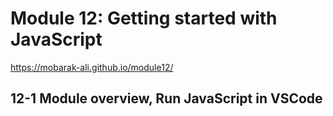 # Module 12: Getting started with JavaScript
https://mobarak-ali.github.io/module12/

## 12-1 Module overview, Run JavaScript in VSCode


